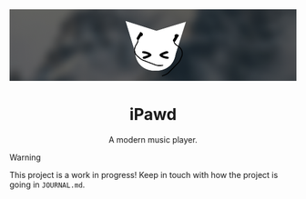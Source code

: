 <div align="center">

<img src="assets/ipawd2.png" alt="iPawd Banner" width="1000"/>

# iPawd  
A modern music player.

</div>

> [!WARNING]  
> This project is a work in progress! Keep in touch with how the project is going in `JOURNAL.md`.
